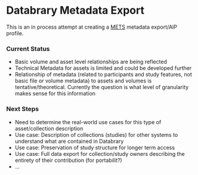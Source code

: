 Databrary Metadata Export
=========================

This is an in process attempt at creating a [METS](http://www.loc.gov/standards/mets/) metadata export/AIP profile. 

### Current Status

 - Basic volume and asset level relationships are being reflected
 - Technical Metadata for assets is limited and could be developed further
 - Relationship of metadata (related to participants and study features, not basic file or volume metadata) to assets and volumes is tentative/theoretical. Currently the question is what level of granularity makes sense for this information
 
### Next Steps

 - Need to determine the real-world use cases for this type of asset/collection description
 - Use case: Description of collections (studies) for other systems to understand what are contained in Databrary
 - Use case: Preservation of study structure for longer term access
 - Use case: Full data export for collection/study owners describing the entirety of their contribution (for portabilit?)
 - ...
